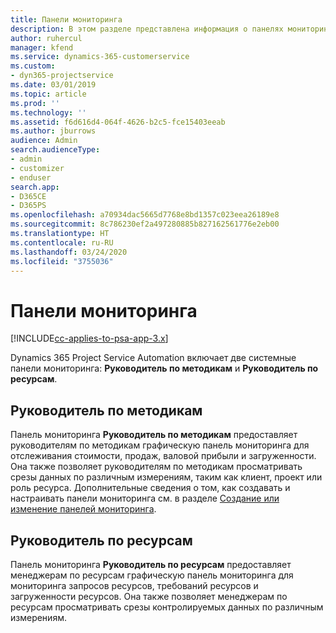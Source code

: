 ```yaml
---
title: Панели мониторинга
description: В этом разделе представлена информация о панелях мониторинга отчетности, включенных в Dynamics 365 Project Service Automation.
author: ruhercul
manager: kfend
ms.service: dynamics-365-customerservice
ms.custom:
- dyn365-projectservice
ms.date: 03/01/2019
ms.topic: article
ms.prod: ''
ms.technology: ''
ms.assetid: f6d616d4-064f-4626-b2c5-fce15403eeab
ms.author: jburrows
audience: Admin
search.audienceType:
- admin
- customizer
- enduser
search.app:
- D365CE
- D365PS
ms.openlocfilehash: a70934dac5665d7768e8bd1357c023eea26189e8
ms.sourcegitcommit: 8c786230ef2a497280885b827162561776e2eb00
ms.translationtype: HT
ms.contentlocale: ru-RU
ms.lasthandoff: 03/24/2020
ms.locfileid: "3755036"
---
```

# <a name="dashboards"></a>Панели мониторинга

[!INCLUDE[cc-applies-to-psa-app-3.x](../includes/cc-applies-to-psa-app-3x.md)]

Dynamics 365 Project Service Automation включает две системные панели мониторинга: **Руководитель по методикам** и **Руководитель по ресурсам**.

## <a name="practice-manager"></a>Руководитель по методикам 

Панель мониторинга **Руководитель по методикам** предоставляет руководителям по методикам графическую панель мониторинга для отслеживания стоимости, продаж, валовой прибыли и загруженности. Она также позволяет руководителям по методикам просматривать срезы данных по различным измерениям, таким как клиент, проект или роль ресурса. Дополнительные сведения о том, как создавать и настраивать панели мониторинга см. в разделе [Создание или изменение панелей мониторинга](../customize/create-edit-dashboards.md).

## <a name="resource-manager"></a>Руководитель по ресурсам 

Панель мониторинга **Руководитель по ресурсам** предоставляет менеджерам по ресурсам графическую панель мониторинга для мониторинга запросов ресурсов, требований ресурсов и загруженности ресурсов. Она также позволяет менеджерам по ресурсам просматривать срезы контролируемых данных по различным измерениям.
